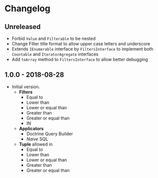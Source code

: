 # Changelog

<!-- We follow Semantic Versioning (https://semver.org/) and Keep a Changelog principles (https://keepachangelog.com/) -->
<!-- There should always be "Unreleased" section at the beginning. -->

## Unreleased
- Forbid `Value` and `Filterable` to be nested
- Change Filter title format to allow upper case letters and underscore
- Extends `IEnumerable` interface by `FiltersInterface` to implement both `Countable` and `IteratorAgregate` interfaces
- Add `toArray` method to `FiltersInterface` to allow better debugging

## 1.0.0 - 2018-08-28
- Initial version.
    - **Filters**
        - Equal to
        - Lower than 
        - Lower or equal than
        - Greater than
        - Greater or equal than
        - IN
    - **Applicators**
        - Doctrine Query Builder
        - _Naive_ SQL 
    - **Tuple** allowed in
        - Equal to
        - Lower than 
        - Lower or equal than
        - Greater than
        - Greater or equal than
